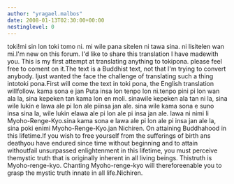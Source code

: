 ```yaml
---
author: "yragael.malbos"
date: 2008-01-13T02:30:00+00:00
nestinglevel: 0
---
```

toki!mi sin lon toki tomo ni. mi wile pana sitelen ni tawa sina. ni lisitelen wan mi.I'm new on this forum. I'd like to share this translation I have madewith you. This is my first attempt at translating anything to tokipona. please feel free to coment on it.The text is a Buddhist text, not that I'm trying to convert anybody. Ijust wanted the face the challenge of translating such a thing intotoki pona.First will come the text in toki pona, the English translation willfollow. kama sona e jan Puta insa lon tenpo lon ni.tenpo pini pi lon wan ala la, sina kepeken tan kama lon en moli. sinawile kepeken ala tan ni la, sina wile lukin e lawa ale pi lon ale piinsa jan ale. sina wile kama sona e suno insa sina la, wile lukin elawa ale pi lon ale pi insa jan ale. lawa ni nimi li Myoho-Renge-Kyo.sina kama sona e lawa ale pi lon ale pi insa jan ale la, sina poki enimi Myoho-Renge-Kyo.jan Nichiren. On attaining Buddhahood in this lifetime.If you wish to free yourself from the sufferings of birth ans deathyou have endured since time without beginning and to attain withoutfail unsurpassed enlightenment in this lifetime, you must perceive themystic truth that is originally inherent in all living beings. Thistruth is Myoho-renge-kyo. Chanting Myoho-renge-kyo will thereforeenable you to grasp the mystic truth innate in all life.Nichiren.